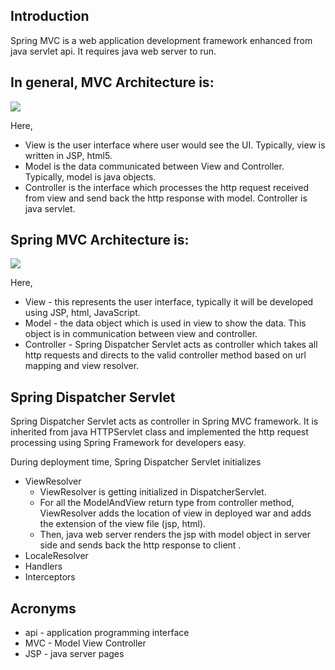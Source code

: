 ## Introduction

Spring MVC is a web application development framework enhanced from java servlet api. It requires java web server to run. 

## In general, MVC Architecture is:

![](https://amvijay.github.io/images/general-mvc-architecture.jpg)

Here, 
* View is the user interface where user would see the UI. Typically, view is written in JSP, html5. 
* Model is the data communicated between View and Controller. Typically, model is java objects.
* Controller is the interface which processes the http request received from view and send back the http response with model. Controller is java servlet. 

## Spring MVC Architecture is: 

![](https://amvijay.github.io/images/spring-mvc-architecture.jpg)

Here, 
* View - this represents the user interface, typically it will be developed using JSP, html, JavaScript.
* Model - the data object which is used in view to show the data. This object is in communication between view and controller.
* Controller - Spring Dispatcher Servlet acts as controller which takes all http requests and directs to the valid controller method based on url mapping and view resolver.

## Spring Dispatcher Servlet
Spring Dispatcher Servlet acts as controller in Spring MVC framework. It is inherited from java HTTPServlet class and implemented the http request processing using Spring Framework for developers easy. 

During deployment time, Spring Dispatcher Servlet initializes 
* ViewResolver
	* ViewResolver is getting initialized in DispatcherServlet.
	* For all the ModelAndView return type from controller method, ViewResolver adds the location of view in deployed war and adds the extension of the view file (jsp, html).
	* Then, java web server renders the jsp with model object in server side and sends back the http response to client .
* LocaleResolver
* Handlers
* Interceptors

## Acronyms
* api - application programming interface
* MVC - Model View Controller
* JSP - java server pages